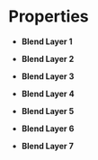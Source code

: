 

# Properties

- **Blend Layer 1**  
  
- **Blend Layer 2**  
  
- **Blend Layer 3**  
  
- **Blend Layer 4**  
  
- **Blend Layer 5**  
  
- **Blend Layer 6**  
  
- **Blend Layer 7**  
  



